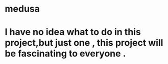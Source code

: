 # medusa

# I have no idea what to do in this project,but just one , this project will be fascinating to everyone .
